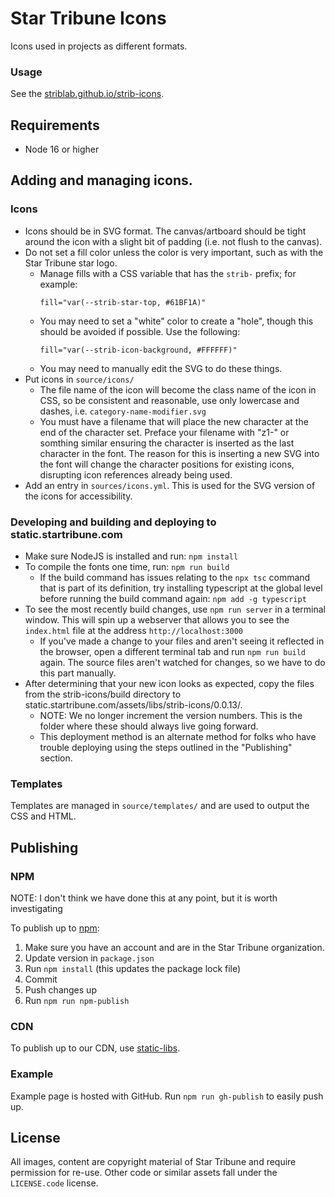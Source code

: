 # Star Tribune Icons

Icons used in projects as different formats.

### Usage

See the [striblab.github.io/strib-icons](https://striblab.github.io/strib-icons/).

## Requirements

- Node 16 or higher

## Adding and managing icons.

### Icons

* Icons should be in SVG format. The canvas/artboard should be tight around the icon with a slight bit of padding (i.e.
  not flush to the canvas).
* Do not set a fill color unless the color is very important, such as with the Star Tribune star logo.
    * Manage fills with a CSS variable that has the `strib-` prefix; for example:
      ```
      fill="var(--strib-star-top, #61BF1A)"
      ```
    * You may need to set a "white" color to create a "hole", though this should be avoided if possible. Use the
      following:
      ```
      fill="var(--strib-icon-background, #FFFFFF)"
      ```
    * You may need to manually edit the SVG to do these things.
* Put icons in `source/icons/`
    * The file name of the icon will become the class name of the icon in CSS, so be consistent and reasonable, use only
      lowercase and dashes, i.e. `category-name-modifier.svg`
    * You must have a filename that will place the new character at the end of the character set. Preface your filename
      with "z1-" or somthing similar ensuring the character is inserted as the last character in the font. The reason
      for this is inserting a new SVG into the font will change the character positions for existing icons, disrupting
      icon references already being used.
* Add an entry in `sources/icons.yml`. This is used for the SVG version of the icons for accessibility.

### Developing and building and deploying to static.startribune.com

* Make sure NodeJS is installed and run: `npm install`
* To compile the fonts one time, run: `npm run build`
    * If the build command has issues relating to the `npx tsc` command that is part of its definition, try installing
      typescript at the global level before running the build command again: `npm add -g typescript`
* To see the most recently build changes, use `npm run server` in a terminal window. This will spin up a webserver that
  allows you to see the `index.html` file at the address `http://localhost:3000`
    * If you've made a change to your files and aren't seeing it reflected in the browser, open a different terminal tab
      and run `npm run build` again. The source files aren't watched for changes, so we have to do this part manually.
* After determining that your new icon looks as expected, copy the files from the strib-icons/build directory to
  static.startribune.com/assets/libs/strib-icons/0.0.13/.
    * NOTE: We no longer increment the version numbers. This is the folder where these should always live going forward.
    * This deployment method is an alternate method for folks who have trouble deploying using the steps outlined in
      the "Publishing" section.

### Templates

Templates are managed in `source/templates/` and are used to output the CSS and HTML.

## Publishing

### NPM

NOTE: I don't think we have done this at any point, but it is worth investigating

To publish up to [npm](https://npm.org):

1. Make sure you have an account and are in the Star Tribune organization.
2. Update version in `package.json`
3. Run `npm install` (this updates the package lock file)
4. Commit
5. Push changes up
6. Run `npm run npm-publish`

### CDN

To publish up to our CDN, use [static-libs](https://github.com/striblab/static-libs).

### Example

Example page is hosted with GitHub. Run `npm run gh-publish` to easily push up.

## License

All images, content are copyright material of Star Tribune and require permission for re-use. Other code or similar
assets fall under the `LICENSE.code` license.
